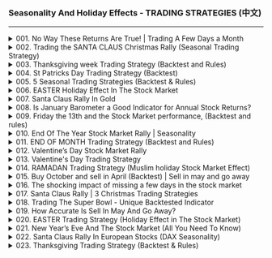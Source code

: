 ### Seasonality And Holiday Effects - TRADING STRATEGIES (中文)

---

<details>
<summary>001. No Way These Returns Are True!  | Trading A Few Days a Month</summary>

[[Youtube]](https://www.youtube.com/watch?v=4iAHRyUuW5g&list=PLHFlSdhbIZ6SMz5hnXTWKKj__6zDmxzz3)

視頻中提出的交易策略是基於季節性模式，在該模式下，股票往往在每個月底以及新月的前幾天集會。 這是該策略的摘要：

1. **進入信號** ：
在本月的第五個交易日購買SP 500。

2. **退出信號** ：
在新月的第三交易日出售SP 500。

3. **投資期** ：
該策略使您每月僅投資七個交易日（大約佔33％的時間），這與購買和持有的方法相比大大減少了下降。

4. **表現** ：
   - Annual return: ~7% (vs. ~6.9% for buy-and-hold).  
   - Drawdowns: Reduced to 27% (vs. 56% for buy-and-hold).  
股票曲線線性增長，顯示出最小的挫折的一致生長。

5. **改進** ：
該策略通過將市場投資的時間從33％降低到23％，同時仍達到約6.7％，從而進一步優化了該策略。 此改進版本專門用於訂閱成員。

6. **附加信息** ：
   - The video encourages viewers to subscribe and mentions that more strategies will be provided in future videos, including swing strategies with specific trading rules (free for subscribers).  
   -比較圖表明，與購買和持有方法相比，該策略的股權增長更平穩。

該策略旨在利用觀察到的季節性模式，同時最大程度地減少市場曝光和下降。
</details>

<details>
<summary>002. Trading the SANTA CLAUS Christmas Rally (Seasonal Trading Strategy)</summary>

[[Youtube]](https://www.youtube.com/watch?v=60CKmOTmb70&list=PLHFlSdhbIZ6SMz5hnXTWKKj__6zDmxzz3)

交易策略圍繞利用 "Santa Claus Rally" 現象是指通常發生在12月底和1月初的股票市場集會。 但是，該策略專門針對黃金價格，並指出與股票相比，過去20年中，黃金在過去的20年中經歷了更強的聖誕老人集會。

### 該策略的關鍵組成部分：
1. **入口點** ：
   - Buy gold at the close of the options expiration day in December. Options expiration days are typically around the third Friday of each month, but the exact date can vary depending on market conditions and holidays.

2. **出口點** ：
   - Sell gold at the close of the first trading day of the New Year (January 1st).

3. **表現** ：
   - The strategy has delivered an average return of over two percent per trade since the year 2000.

4. **進行回測** ：
   - The strategy was backtested in a video, and similar analyses are conducted in their weekly newsletter available at [量化策略](https://quantifiedstrategies.com)。 進行回測的涉及使用歷史數據來驗證策略的有效性。

### 概括：
- **客觀的** ：以黃金價格利用聖誕老人集會。
- **定時** ：
  - Enter: Buy gold at the close of December’s options expiration day.
  - Exit: Sell gold at the close of January 1st.
- **表現** ：自2000年以來，每次交易的一致回報率超過2％。

### 注意事項：
- **風險管理** ：與任何交易策略一樣，必須考慮潛在風險，例如市場波動和不可預測的價格變動。
- **執行** ：該策略需要精確的進入和出口點。 缺少這些可能會影響貿易的盈利能力。
- **費用** ：雖然新聞通訊被描述為 "inexpensive," 交易成本和費用仍然會影響回報。

如果您有興趣實施此策略，建議用歷史數據對其進行徹底回報，或諮詢其新聞通訊，以了解有關他們如何執行交易的更多詳細信息。
</details>

<details>
<summary>003. Thanksgiving week Trading Strategy  (Backtest and Rules)</summary>

[[Youtube]](https://www.youtube.com/watch?v=7Tsh1HGzdU8&list=PLHFlSdhbIZ6SMz5hnXTWKKj__6zDmxzz3)

討論的交易策略涉及在美國的感恩節周期間利用股票績效。 要點是：

1. **進入和出口點** ：
   - Investors are advised to buy stocks on the Friday before Thanksgiving (often referred to as "Turkey Day" ）和在黑色星期五的退出職位，通常是下一個星期五。
   - Another variation suggests entering at the close of trading on Tuesday during Thanksgiving week and exiting on Black Friday.

2. **歷史表現** ：
   -在此期間，該策略的平均回報率約為0.6％。
   - There is also a mention that bond yields tend to fall during this time, which inversely affects bond prices, making them stronger.

3. **提醒** ：
   - The video creator promotes a weekly strategy report sent via inbox every Sunday or Monday morning, priced at $99 annually.

該策略似乎利用感恩節期間觀察到的季節性市場模式，這表明由於各種因素，包括投資者的行為和經濟指標，股票和債券可能在此期間表現良好。 但是，創建者還指出，隨著時間的流逝，回報一直在緩慢侵蝕，表明該策略的有效性潛在降低。

與往常一樣，交易者應考慮其風險承受能力，使投資多樣化，並保持對市場波動的謹慎。
</details>

<details>
<summary>004. St Patricks Day Trading Strategy (Backtest)</summary>

[[Youtube]](https://www.youtube.com/watch?v=7_yZW4NvaJY&list=PLHFlSdhbIZ6SMz5hnXTWKKj__6zDmxzz3)

**最終答案：** 

稱為聖派屈克節效應的貿易策略認為，股票可能會在3月17日左右表現良好，這可能是由於格林顏色的積極含義所致。 該方法涉及在聖派屈克節（St. Patrick's Day）前的最後一筆交易日，在假期或接下來的交易日出售，投資範圍為一個交易日。

 **要點：** 

1. **策略概述** ：
   - Enter by purchasing on the last trading day before March 17th.
   - Exit by selling on March 17th or the subsequent trading day.

2. **歷史表現** ：
   - Since 1960, average gain is 21% with mixed results.
   - From 1993 onwards, average gain jumps to 53% with a 67% win rate.

3. **警告和注意事項** ：
   - High daily gains (e.g., 53%) are unusually significant for a single trading day without major news.
   - Sample size may be too small, potentially leading to results influenced by chance.
   - Transaction costs could diminish returns over time.
   - Survivorship bias might skew the data presented.
   - No clear market fundamentals link St. Patrick's Day to stock performance; strategy appears more marketing-driven.

 **結論** ：在吸引人的同時，該策略缺乏一致的可靠性證據，並且不建議進行認真投資。 最好專注於具有經過驗證的長期一致性的策略。
</details>

<details>
<summary>005. 5 Seasonal Trading Strategies (Backtest &amp; Rules)</summary>

[[Youtube]](https://www.youtube.com/watch?v=AX8g8iy1CJE&list=PLHFlSdhbIZ6SMz5hnXTWKKj__6zDmxzz3)

該視頻根據市場模式提出了五種季節性交易策略，每種策略都有特定的入口和出口點，以及1960年至今的歷史績效數據。

1. **聖誕老人集會** ：涉及在12月14日之後的第一個星期五購買標準普爾500指數，並在1月初銷售。 從歷史上看，隨著最小的投資時間，平均收益為1.34％。

2. **Russell 2000指數策略** ：利用該指數在6月23日的重新平衡，並在7月1日之前結束了職位。 自1987年以來，展示穩定增長，平均增益為1.3％。

3. **復活節假期策略** ：在耶穌受難日之前在周三購買標準普爾500指數，並在第二天出售（聖周四）。 導致24小時的顯著增益為35％，超過了隨機交易日。

4. **感恩節策略** ：需要在感恩節之前的星期二購買標準普爾500指數，並在下一個星期三出售。 平均提供3％的回報，並取得了22年的連勝紀錄。

5. **月初策略** ：涉及購買月底前五天的五天交易，並在新月前三天退出。 Beats Buy-hold績效，儘管僅投資了33％的時間，平均收益為6％。

這些策略作為季節性交易機會的示例，但鼓勵觀眾在網站上進一步探索以獲取更多詳細信息。
</details>

<details>
<summary>006. EASTER Holiday Effect In The Stock Market</summary>

[[Youtube]](https://www.youtube.com/watch?v=Aleg85dfN6c&list=PLHFlSdhbIZ6SMz5hnXTWKKj__6zDmxzz3)

交易策略涉及在耶穌受難日之前的一個星期，在聖周四的四個交易日之前，在一個星期的一個星期之前就購買了美國股票。 從歷史上看，這種方法在63年期間的平均增長率為0.77％，自2000年以來的平均增長率為1.49％，在復活節假期期間表現強勁。
</details>

<details>
<summary>007. Santa Claus Rally In Gold</summary>

[[Youtube]](https://www.youtube.com/watch?v=JSBg3u55XA0&list=PLHFlSdhbIZ6SMz5hnXTWKKj__6zDmxzz3)

突出顯示的交易策略是基於 "Santa Claus Rally" 現象，但專門用於黃金價格而不是股票。 這是該策略的摘要：

1. **大體時間** ：該策略重點是從12月的第三個星期五到一年中的最後一個交易日。

2. **表現** ：自1980年以來的歷史進行回測的歷史測試表明，在此期間，黃金價格往往會表現良好。 股票曲線表現出一致的性能，平均每次交易的平均增益略高於1％，獲勝率為65％。

3. **客觀的** ：在聖誕節假期期間利用黃金價格的季節性向上運動。

4. **訂婚** ：該視頻鼓勵觀眾喜歡，訂閱和評論以獲取更多免費內容。

該策略似乎是一種趨勢範圍的方法，它在一年中的特定時間內利用黃金價格的歷史模式。
</details>

<details>
<summary>008. Is January Barometer a Good Indicator for Annual Stock Returns?</summary>

[[Youtube]](https://www.youtube.com/watch?v=JoBLqPLcV14&list=PLHFlSdhbIZ6SMz5hnXTWKKj__6zDmxzz3)

討論的交易策略涉及使用 "January Barometer" 預測股市今年剩餘時間的業績。 這是一個簡明的摘要：

1. **一月晴雨表定義** ：
   - If the S&P 500 closes higher in January compared to its December close, it signals a "Buy" 在今年的剩餘時間裡。
   - Conversely, if the index closes lower in January, it indicates holding cash.

2. **表現** ：
   - When the signal is "Buy," 從2月到12月的平均年收益為10.5％（不包括股息），這表現優於隨機市場時期。
   -在負信號期間，平均增益下降到2.6％，損失年份損失很大。

3. **風險和回報** ：
   - Winning years yield an average of 14.9%, while losing years drop by about 8%.
   - Negative signals lead to poor performance, with S&P 500 dropping nearly 16% on average during losing years.

該策略利用歷史模式，表明遵循一月份的氣壓計可以在信號為正時提供有利的風險獎勵比率。
</details>

<details>
<summary>009. Friday the 13th and the Stock Market performance, (Backtest and rules)</summary>

[[Youtube]](https://www.youtube.com/watch?v=LsChH6iC_y0&list=PLHFlSdhbIZ6SMz5hnXTWKKj__6zDmxzz3)

交易策略利用了13日星期五的迷信，利用了歷史市場數據，表明與周五的隨機日期相比，這些日期的表現出色。 具體而言，自1960年以來，星期五在標準普爾500指數中的第13位落在第13位的平均增長率為0.13％，表現不佳，在其他星期五的情況下，典型的0.03％的回報率優於典型的0.03％。 該策略建議根據觀察到的趨勢在這些日期上進行投資或持有立場，儘管建議考慮市場可變性並在量化策略上諮詢更多研究以獲取更多見解。
</details>

<details>
<summary>010. End Of The Year Stock Market Rally | Seasonality</summary>

[[Youtube]](https://www.youtube.com/watch?v=Q6DgtLlT85w&list=PLHFlSdhbIZ6SMz5hnXTWKKj__6zDmxzz3)

視頻中討論的交易策略圍繞著 "end-of-year stock market rally," 經常觀察到，但有時會質疑其有效性。 這是該戰略的簡明摘要：

1. **歷史背景** ：發言人參考標準普爾500指數，並表明股價往往會在年底上漲，這表明歷史上始終如一。

2. **回測策略** ：
   - **第一個策略** ：從12月的第三個星期五到一年中的最後一個交易日進行投資。 自1970年以來，這種方法表現出一致的表現，在68％的年份中獲利。 平均收益約為1％，這被認為有利於大約8個交易日的投資範圍。
   - **第二個策略** ：在一年中的第五次交易日結束時長時間進行，並在年度最佳閉幕式上出售。 該方法的性能不及第一個策略，但是它仍然顯示出一致的向上趨勢，平均贏家的大小是普通失敗者的兩倍。

3. **結論** ：該視頻得出的結論是，有證據支持年終股市集會的存在，儘管不同策略之間的績效可能會有所不同。 它鼓勵觀眾喜歡，訂閱和評論更多內容。

該策略似乎是基於股票市場中的歷史數據和季節性模式，這表明投資者可能會在此期間找到機會。 但是，與任何交易策略一樣，在執行此類計劃之前，重要的是要考慮個人風險承受能力，投資目標和市場狀況。
</details>

<details>
<summary>011. END OF MONTH Trading Strategy (Backtest and Rules)</summary>

[[Youtube]](https://www.youtube.com/watch?v=XJp8E3HmqG8&list=PLHFlSdhbIZ6SMz5hnXTWKKj__6zDmxzz3)

交易策略涉及在每個月的最後五交易日結束時購買標準普爾500，並在新月的第三交易日結束時出售（或持有現金）。 沒有使用過濾器，這意味著它僅基於這些固定的入口和出口點運行。

### 關鍵功能：
1. **進入信號** ：在一個月的最後五交易日結束時購買。
2. **退出信號** ：在新月的第三交易日結束時出售或轉換為現金。
3. **投資頻率** ：該策略大約在33％的時間內投資，表明它在大約三分之一的月份中佔有一席之地。
4. **表現** ：
   - It has generated returns comparable to a Buy and Hold strategy (around 7%) since 1960.
   - Drawdowns are significantly smaller than those of Buy and Hold, with maximum drawdown being half in comparison.
5. **揮發性** ：該策略是為尋求較低波動率的投資者而設計的，同時仍能獲得類似市場的回報。

### 結論：
該策略在回報和風險之間提供了平衡，使其適用於希望參與市場的規避風險投資者，而不必忍受通常與​​股票市場相關的短期波動率的全部首當其衝。
</details>

<details>
<summary>012. Valentine’s Day Stock Market Rally</summary>

[[Youtube]](https://www.youtube.com/watch?v=ZSAaXGEdC5M&list=PLHFlSdhbIZ6SMz5hnXTWKKj__6zDmxzz3)

這種交易策略利用了 "Valentine's Day Rally," 一種現象，據稱股市在2月14日之前顯示出異常的正收益。 這是該策略的摘要：

### 要點：
1. **策略概述** ：
   - The strategy involves going long (buying) stocks or ETFs in February, specifically from day 10 until February 14th.
   - Positions are closed on February 14th or the first trading day after if the 14th is not a trading day.

2. **進行回測結果** ：
   - Tested on the S&P 500 from 1960 to present: 
     -每次交易的平均收益：〜32％
     - Investment period: ~3 trading days
     - Returns significantly higher than random 3-day periods.
   - Emerging Markets (using ETF EEM) showed the strongest performance:
     - Average gain: ~8% (though sample period is shorter, from 2004).

3. **執行** ：
   - Enter trade at market close on February 10th or later.
   - Exit trade at market close on February 14th or the following trading day if needed.

### 結論：
該策略表明，參加情人節集會可以帶來可觀的回報，尤其是在標準普爾500指數和新興市場中。 但是，投資者應考慮某些市場（例如EEM）的樣本量有限，並且每年都有潛在的變異性。 與任何交易策略一樣，重要的是要在實施之前徹底進行回歸併考慮市場條件。
</details>

<details>
<summary>013. Valentine&#39;s Day Trading Strategy</summary>

[[Youtube]](https://www.youtube.com/watch?v=_c09_6BV6sw&list=PLHFlSdhbIZ6SMz5hnXTWKKj__6zDmxzz3)

交易策略圍繞情人節集會旋轉，歷史數據表明，股票市場，尤其是新興市場，在2月14日截至2月14日的日子裡往往會顯示出異常的正收益。 策略涉及：

1. 在2月的日曆日為10或更高時，長時間（購買）。
2. 如果14日不是交易日，則在2月14日或第一個交易日的關閉銷售。

對測試結果的結果表明，標準普爾500指數的平均增長率約為三個交易日，高於隨機時期。 新興市場ETF（EEM）表現出更強的表現，平均增長率為1.4％。 該策略利用季節性市場模式在此期間利用潛在的價格變動。

有關更多信息和其他策略，鼓勵觀眾喜歡，訂閱和訪問網站以獲取其他資源。
</details>

<details>
<summary>014. RAMADAN Trading Strategy (Muslim holiday Stock Market Effect)</summary>

[[Youtube]](https://www.youtube.com/watch?v=aUkSakgFVY0&list=PLHFlSdhbIZ6SMz5hnXTWKKj__6zDmxzz3)

視頻中討論的交易策略涉及分析齋月期間股票市場的表現，這是一個重要的穆斯林假期。 要點是：

1. **齋月概述** ：齋月在包括沙烏地阿拉伯，土耳其和埃及在內的許多國家慶祝，每年的日期根據月曆而有所不同。

2. **標準普爾500指數的策略** ：
   - If Ramadan starts on a weekend, buy the S&P 500 ETF (e.g., SPY) on the following Monday.
   - Sell after the holiday ends.
   - The strategy yields an annual return of approximately 1.1%, slightly better than a buy-and-hold approach over the tested period.

3. **穆斯林國家的表現** ：
   - Similar strategies were tested with ETFs from Saudi Arabia (KSA), Egypt (EGPT), and Turkey (TUR).
   - The results showed poor performance, with minimal or flat returns over 15 years.

4. **結論** ：雖然該策略在標準普爾500指數中表現出略有表現，但在穆斯林國家的表現不佳。 該視頻強調，這是其平臺上可用的眾多策略之一，並鼓勵觀眾進一步探索。

該策略強調了在交易時考慮文化和宗教事件的重要性，儘管其有效性在不同的市場上有所不同。
</details>

<details>
<summary>015. Buy October and sell in April  (Backtest) | Sell in may and go away</summary>

[[Youtube]](https://www.youtube.com/watch?v=hQUwXJmhrWM&list=PLHFlSdhbIZ6SMz5hnXTWKKj__6zDmxzz3)

所描述的交易策略包括利用股票市場的季節性趨勢。 這是一個摘要：

1. **季節性趨勢** ：交易者是指已知的模式，即股票從5月到10月（陣亡將士紀念日至勞動節）的表現不佳。 這個時期有時被稱為 "Sell in May and Go Away." 

2. **戰略** ：
   - Buy at the end of April.
   - Sell at the end of October.
   - Avoid holding during the summer months when returns are historically low.

3. **進行回測** ：從1960年到現在，該策略在標準普爾500指數（SPX）上進行了反測試，這表明這種方法隨著時間的流逝而運作良好，在5月至10月期間的回報接近零。

4. **理由** ：交易者更喜歡使用統計數據和歷史數據，而不是依靠情緒或市場情緒，尤其是在粗糙的市場中。

該策略旨在利用夏季股票價格的季節性疲軟。
</details>

<details>
<summary>016. The shocking impact of missing a few days in the stock market</summary>

[[Youtube]](https://www.youtube.com/watch?v=hfqeRpwIugY&list=PLHFlSdhbIZ6SMz5hnXTWKKj__6zDmxzz3)

交易策略強調了長期保持在股票市場上全額投資以最大化收益的重要性。 這是一個簡明的摘要：

- **投資方法** ：保持您的資金不斷投入，避免任何提款或投資投資。
- **歷史背景** ：在2000年1月3日的標準普爾500指數中投資10,000美元，沒有對投資的變化，在20年中增長到32,421美元，平均年收益率剛剛超過6％。
- **缺少前日的影響** ：如果您錯過了在這5,000個交易日內最好的10天，那麼您的最終金額將大大減少。 缺少更多表現最佳的日子可能會導致最小的收益或損失。
- **關鍵課** ：一致性對於長期成功至關重要。 市場波動是不可避免的，但是保持投資可確保您捕捉表現最好的日子，這可能會對您的回報產生重大影響。

 **結論** ：該戰略提倡反對讓短期市場波動阻止您維持投資，因為缺少幾天的日子也可以大大降低整體盈利能力。
</details>

<details>
<summary>017. Santa Claus Rally | 3 Christmas Trading Strategies</summary>

[[Youtube]](https://www.youtube.com/watch?v=iVA7GmDHfQ8&list=PLHFlSdhbIZ6SMz5hnXTWKKj__6zDmxzz3)

討論的交易策略是基於 "Santa Claus Rally," 股票市場現象在聖誕節期間往往會上漲。 這是關鍵點的摘要：

1. **歷史表現** ：該策略涉及自1960年以來進行回測數據，表明一年中的最後四個交易日和1月的前三天歷史上的平均收益為7％，獲勝率為66％。

2. **特定的交易規則** ：
   - One variation suggests going long (buying) on the second Friday of December and selling on the third trading day of the New Year, resulting in an average return of 1.6% per trade.
   -另一種策略涉及在12月20日之後的第一交易結束時購買，並於1月1日銷售，平均回報率為1％。

3. **一致性** ：雖然無法保證，但這些策略至少自1960年以來就表現出一致的表現。

4. **結論** ：聖誕老人集會是交易員可能會考慮的股票市場上幾種季節性模式之一。 但是，重要的是要注意，過去的績效不能保證未來的結果，並鼓勵觀眾參與內容以獲得更多見解。

該策略在一年中的特定時間內利用歷史趨勢，但與往常一樣，不確定。
</details>

<details>
<summary>018. Trading The Super Bowl - Unique Backtested Indicator</summary>

[[Youtube]](https://www.youtube.com/watch?v=jaHRqFWmTp0&list=PLHFlSdhbIZ6SMz5hnXTWKKj__6zDmxzz3)

交易策略討論了超級碗圍繞超級碗的旋轉，並利用其在美國的文化意義來確定股票市場的潛在季節性趨勢。 這是一個摘要：

1. **超級碗上下文** ：超級碗是NFL的年度冠軍賽，該冠軍在2月的第一個星期日舉行。 這是美國觀看最多的美國體育賽事，而且全球意義重大。

2. **歷史數據分析** ：通過檢查從1967年開始的市場數據，確定了超級碗前後的趨勢。

3. **盛碗的表演** ：購買股票在事件歷史上造成負平均收益率負面的一到五天。

4. **後碗表演** ：該策略強調了在超級碗之後的第二天購買和持有五個交易日的策略的平均收益為82％，自1967年以來的表現始終超過了隨機時期。

5. **策略結論** ：該策略提出了一種看漲的方法，建議在超級碗後立即購買，並在五個交易日後出售。

有關更多策略，觀看者將被指導到量化策略的網站。
</details>

<details>
<summary>019. How Accurate Is Sell In May And Go Away?</summary>

[[Youtube]](https://www.youtube.com/watch?v=oWwbFxVHbdE&list=PLHFlSdhbIZ6SMz5hnXTWKKj__6zDmxzz3)

交易策略 "Sell in May and go away" 通常被認為是避免在某些月內避免潛在市場下滑的一種方式。 根據歷史數據，特別是從1960年開始的標準普爾500指數，與其他月相比，5月的平均增長率相對較低。 此外，從歷史上看，整個夏季（5月至10月）的投資在長期內導致了最低甚至負收益。 因此，五月出售並持有現金的策略與十月保持一致，這表明它實際上具有基礎，而不是僅僅是一個神話。
</details>

<details>
<summary>020. EASTER Trading Strategy (Holiday Effect in The Stock Market)</summary>

[[Youtube]](https://www.youtube.com/watch?v=pL9F9DSIOVg&list=PLHFlSdhbIZ6SMz5hnXTWKKj__6zDmxzz3)

視頻中提出的交易策略圍繞在復活節相關假期期間利用股票市場績效。 這是一個簡明的摘要：

1. **復活節策略：** 
   - **入口：** 在耶穌受難日（復活節前一周）之前的星期五收購。
   - **出口：** 在幾天後四個交易的聖周四結束時出售。
   - **表現：** 在63年的時間內，該策略的平均每行業平均增長率為0.77％。 自2000年以來，平均增益為1.49％。 損失很小，收益通常超過損失。

2. **聖周四策略：** 
   - **入口：** 在復活節周的周三結束時購買。
   - **出口：** 在聖周四（第二天）的結束時出售，持有時間僅為24小時。
   - **表現：** 超過63筆交易，該策略的平均每行業平均增長率為0.35％，獲勝率為68％，利潤係數為4.1。

兩種策略都被強調為有效，尤其是在復活節周期間，這是一年中五個最佳交易日之一。 該視頻表明，這些想法是其網站上更廣泛收藏的一部分，鼓勵觀眾進一步探索並參與其內容。
</details>

<details>
<summary>021. New Year’s Eve And The Stock Market (All You Need To Know)</summary>

[[Youtube]](https://www.youtube.com/watch?v=qz690PubriI&list=PLHFlSdhbIZ6SMz5hnXTWKKj__6zDmxzz3)

視頻中討論的交易策略檢查了是否有 "New Year's Eve effect" 在股市。 這是該策略的摘要：

1. **初始方法** ：
   - Buy the S&P 500 on the close of the second-to-last trading day of the year.
   - Sell one day later, on the last trading day of the year.

2. **績效分析** ：
   - Since 1970, this strategy has shown erratic performance, indicating no consistent New Year's Eve effect in the stock market.

3. **修改的策略** ：
   - Buy on the second-to-last trading day of the year.
   -持有四天後出售（即在新年的第三交易日出售）。

4. **結果** ：
   - This modified approach has yielded positive returns, but they are not consistently reliable.

5. **結論** ：
   - While there is no clear-cut New Year's Eve effect, optimism tends to persist into the New Year.

該視頻表明，雖然除夕周圍的慶祝活動和樂觀可能會影響市場情緒，但僅基於此事件而沒有確定的交易策略。
</details>

<details>
<summary>022. Santa Claus Rally In European Stocks (DAX Seasonality)</summary>

[[Youtube]](https://www.youtube.com/watch?v=sneS2XWBcl8&list=PLHFlSdhbIZ6SMz5hnXTWKKj__6zDmxzz3)

視頻中提出的交易策略涉及利用一種稱為這種現象 "Santa Claus Rally," 這不僅在美國股票，而且在歐洲市場中都可以觀察到。 這是該戰略的簡明摘要：

1. **聖誕老人集會** ：這是指股票價格的歷史趨勢，尤其是在聖誕節假期期間在美國標準普爾500指數等主要指數中。

2. **專注於歐洲市場** ：
   - The video examines whether a similar rally exists in German (DAX) and broader European stocks.
   -對於德國股票，ETF * ewg *被用作DAX指數的代理。 貿易規則涉及聖誕節前幾天，特別是在12月第三個星期五達克斯期貨到期左右。 職位一直持續到一年中的最後一個交易日。 自成立以來，該策略的平均增長率為2.1％。 但是，在過去的十年中，收益一直在減少。
   - For broader European stocks, the ETF *FEZ* (tracking the STOXX Europe 50 Index) is used. The performance here mirrors that of German stocks, with an 81% win rate and an average gain of 1.5%.

3. **職位管理** ：
   - Positions are typically held for about 6 to 10 days.
   - Entering the trade one week earlier increases the holding period but also enhances returns, albeit at the cost of more volatile earnings.

4. **結論** ：該視頻表明，歐洲股票中存在聖誕老人集會，該策略顯示了一致的歷史表現。 它鼓勵觀眾喜歡，訂閱和評論更多內容。

該策略似乎利用了年末假期左右的歷史市場模式，旨在利用液體ETF的短期價格轉移來跟蹤主要指數。
</details>

<details>
<summary>023. Thanksgiving Trading Strategy (Backtest &amp; Rules)</summary>

[[Youtube]](https://www.youtube.com/watch?v=wDdcr9vCF-Q&list=PLHFlSdhbIZ6SMz5hnXTWKKj__6zDmxzz3)

交易策略討論了圍繞感恩節假期裡利用股票績效的旋轉。 這是有關三種策略的摘要：

1. **短期策略（在感恩節前的星期二購買，前一天出售）** ：
   - **入口** ：在感恩節前星期二購買標準普爾500指數。
   - **出口** ：24小時後的感恩節前一天出售。
   - **表現** ：平均增益為3％，獲勝率為76.6％。 回報明顯優於隨機日子。

2. **擴展策略（保持直到黑色星期五）** ：
   - **入口** ：在感恩節前星期二購買標準普爾500指數。
   - **出口** ：在感恩節之後的第二天出售（黑色星期五）。
   - **表現** ：平均增益升至0.51％，但在過去十年中的性能降低了。

3. **長期策略（在感恩節之前的周一結束時購買，保持直到新年）** ：
   - **入口** ：在感恩節前的星期一結束時購買標準普爾500指數。
   - **出口** ：在新年開始出售。
   - **理由** ：旨在在聖誕節期間和本月之交捕獲收益（一種稱為一種稱為的策略 "turn of the month" ）。
   - **表現** ：平均增益為2.68％，這是長度相似的隨機周期的三倍，儘管在過去的十年中，性能也削弱了。

該視頻表明，這些策略在歷史上表現良好，但指出近年來它們的有效性降低了。 它邀請觀眾建議改進或替代方案。
</details>

